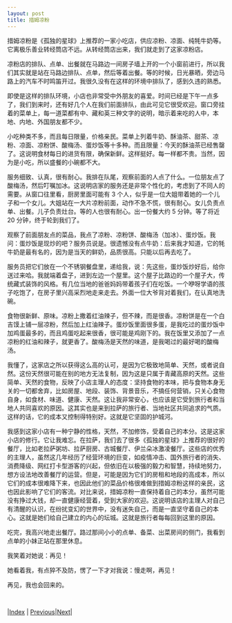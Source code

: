 ```yaml
---
layout: post
title: 措姆凉粉
---
```


措姆凉粉是《孤独的星球》上推荐的一家小吃店，供应凉粉、凉面、纯牦牛奶等。它离极乐善业转经筒店不远。从转经筒店出来，我们就走到了这家凉粉店。

凉粉店的排队、点单、出餐就在马路边一间房子墙上开的一个小窗前进行，所以我们其实就是站在马路边排队、点单，然后等着出餐。等的时候，日光暴晒，旁边马路上的汽车不时鸣笛开过。我很久没有在这样的环境中排队了，感到久违的熟悉。

即使是这样的排队环境，小店也非常受中外朋友的喜爱。时间已经是下午一点多了，我们到来时，还有好几个人在我们前面排队，由此可见它很受欢迎。窗口旁挂着的菜单上，每一道菜都有中、藏和英三种文字的说明，暗示着来吃的人中，本地、内地、外国朋友都不少。

小吃种类不多，而且每日限量，价格亲民。菜单上列着牛奶、酥油茶、甜茶、凉粉、凉面、凉粉饼、酸梅汤、蛋炒饭等十多种。而且限量：今天的酥油茶已经售罄了。这说明食材每日的进货有限，确保新鲜。这样挺好。每一样都不贵。当然，因为是小吃，所以盛餐的小碗都不大。

服务细致、认真，很有耐心。我排在队尾，观察前面的人点了什么。一位朋友点了酸梅汤，然后叮嘱加冰。这说明店家的服务还是非常个性化的，考虑到了不同人的需要。从窗口往里看，厨房里面可能有 3 个人，似乎是一位大姐带着她的一个儿子和一个女儿。大姐站在一大片凉粉前面，动作不急不慌，很有耐心。女儿负责点单、出餐。儿子负责灶台。等的人也很有耐心。出一份餐大约 5 分钟。等了将近 20 分钟，终于轮到我们了。

观察了前面朋友点的菜品，我点了凉粉、凉粉饼、酸梅汤（加冰）、蛋炒饭。我问：蛋炒饭是现炒的吧？服务员说是。很遗憾没有点牛奶：后来我才知道，它的牦牛奶是最有名的，因为是当天的鲜奶，品质很高。只能以后再去吃了。

服务员把它们放在一个不锈钢餐盘里，递给我，说：先这些，蛋炒饭炒好后，给你送过来哈。我就端着盘子，进到左边一个屋里。这个屋子比路边的一个屋子大，传统藏式装饰的风格。有几位当地的爸爸妈妈带着孩子们在吃饭。一个咿呀学语的孩子吃饱了，在房子里兴高采烈地走来走去。外面一位大爷背对着我们，在认真地洗碗。

食物很新鲜、原味。凉粉上撒着红油辣子，但不辣，而是很香。凉粉饼是在一个白吉馍上铺一层凉粉，然后加上红油辣子。蛋炒饭里面很多蛋，是我吃过的蛋炒饭中加鸡蛋最多的，而且鸡蛋吃起来很香，很可能是鸡刚下的。我在饭里又添加了一点凉粉的红油和辣子，就更香了。酸梅汤是天然的味道，是我喝过的最好喝的酸梅汤。

我懂了，这家店之所以获得这么高的认可，是因为它极致地简单、天然，或者说自然。这份天然很可能在别的地方无法复制，因为这是只属于青藏高原的天然。这些简单、天然的食物，反映了小店主理人的态度：坚持食物的本味，把与食物本身无关的一切都舍弃，比如房屋、地段、装饰、背景音乐，不搞任何营销，只关心食物自身，如食材、味道、健康、天然。这让我非常安心，也应该是它受到旅行者和当地人共同喜欢的原因。这其实也是来到拉萨的旅行者、当地社区共同追求的气质。这样的话，它的成本又控制得特别好。这就是它坚固的护城河。

我感到这家小店有一种宁静的性格，天然，不加修饰，受着自己的本分。这是这家小店的修行。它让我难忘。在拉萨，我们去了很多《孤独的星球》上推荐的很好的餐厅，比如老拉萨粥坊、拉萨厨房、古城餐厅、伊兰朵冰激凌餐厅。这些店的优秀的主理人，虽然这几年经历了经营环境的巨变，如疫情冲击、国外旅行者的消失、消费降级、网红打卡型游客的兴起，但依旧在以极强的毅力和智慧，持续地努力，想方设法地改善餐厅的运营。但是，可能是因为它们的房租和地段的高成本，所以它们的成本很难降下来，也因此他们的菜品价格很难做到措姆凉粉这样的亲民，这也因此影响了它们的客流。对比来说，措姆凉粉一直保持着自己的本分，虽然可能没有挣过大钱，却一直健康经营着，受到大家的欢迎。这说明该店的主理人对自己有清醒的认识，在纷扰变幻的世界中，没有迷失自己，而是一直坚守着自己的本心。这就是她们给自己建立的内心的坛城。这就是旅行者每每回到这里的原因。

吃完，我高兴地走出餐厅。路过那间小小的点单、备菜、出菜房间的侧门，我看到点单的小妹正站在那里休息。

我笑着对她说：再见！

她看着我，有点猝不及防，愣了一下才对我说：慢走啊，再见！

再见，我也会回来的。

<br/>

|[Index](../) | [Previous](23-zhuanjing)|[Next](29-sera)|
